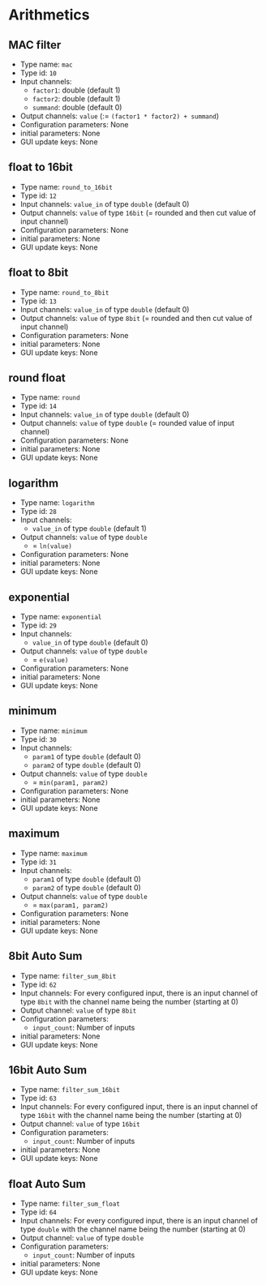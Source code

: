 # Arithmetics

## MAC filter
- Type name: `mac`
- Type id: `10`
- Input channels:
  * `factor1`: double (default 1)
  * `factor2`: double (default 1)
  * `summand`: double (default 0)
- Output channels: `value` (:= `(factor1 * factor2) + summand`)
- Configuration parameters: None
- initial parameters: None
- GUI update keys: None

## float to 16bit
- Type name: `round_to_16bit`
- Type id: `12`
- Input channels: `value_in` of type `double` (default 0)
- Output channels: `value` of type `16bit` (= rounded and then cut value of input channel)
- Configuration parameters: None
- initial parameters: None
- GUI update keys: None

## float to 8bit
- Type name: `round_to_8bit`
- Type id: `13`
- Input channels: `value_in` of type `double` (default 0)
- Output channels: `value` of type `8bit` (= rounded and then cut value of input channel)
- Configuration parameters: None
- initial parameters: None
- GUI update keys: None

## round float
- Type name: `round`
- Type id: `14`
- Input channels: `value_in` of type `double` (default 0)
- Output channels: `value` of type `double` (= rounded value of input channel)
- Configuration parameters: None
- initial parameters: None
- GUI update keys: None

## logarithm
- Type name: `logarithm`
- Type id: `28`
- Input channels: 
  * `value_in` of type `double` (default 1)
- Output channels: `value` of type `double`
  * = `ln(value)`
- Configuration parameters: None
- initial parameters: None
- GUI update keys: None

## exponential
- Type name: `exponential`
- Type id: `29`
- Input channels: 
  * `value_in` of type `double` (default 0)
- Output channels: `value` of type `double`
  * = `e(value)`
- Configuration parameters: None
- initial parameters: None
- GUI update keys: None

## minimum
- Type name: `minimum`
- Type id: `30`
- Input channels: 
  * `param1` of type `double` (default 0)
  * `param2` of type `double` (default 0)
- Output channels: `value` of type `double`
  * = `min(param1, param2)`
- Configuration parameters: None
- initial parameters: None
- GUI update keys: None

## maximum
- Type name: `maximum`
- Type id: `31`
- Input channels: 
  * `param1` of type `double` (default 0)
  * `param2` of type `double` (default 0)
- Output channels: `value` of type `double`
  * = `max(param1, param2)`
- Configuration parameters: None
- initial parameters: None
- GUI update keys: None

## 8bit Auto Sum
- Type name: `filter_sum_8bit`
- Type id: `62`
- Input channels: For every configured input, there is an input channel of type `8bit` with the channel name being the number (starting at 0)
- Output channel: `value` of type `8bit`
- Configuration parameters:
  * `input_count`: Number of inputs
- initial parameters: None
- GUI update keys: None

## 16bit Auto Sum
- Type name: `filter_sum_16bit`
- Type id: `63`
- Input channels: For every configured input, there is an input channel of type `16bit` with the channel name being the number (starting at 0)
- Output channel: `value` of type `16bit`
- Configuration parameters:
  * `input_count`: Number of inputs
- initial parameters: None
- GUI update keys: None

## float Auto Sum
- Type name: `filter_sum_float`
- Type id: `64`
- Input channels: For every configured input, there is an input channel of type `double` with the channel name being the number (starting at 0)
- Output channel: `value` of type `double`
- Configuration parameters:
  * `input_count`: Number of inputs
- initial parameters: None
- GUI update keys: None
